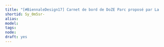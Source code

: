 ```yaml
---
title: "[#BiennaleDesign17] Carnet de bord de DoZE Parc proposé par La MYNE Partie 1"
shortid: Sy_0m5sr-
alias:
model:
tags:
node:
draft: yes
---
```

